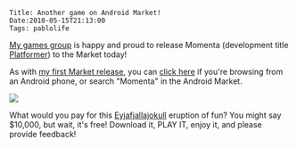     Title: Another game on Android Market!
    Date:2010-05-15T21:13:00
    Tags: pablolife


[My games group][1] is happy and proud to release Momenta (development title
[Platformer][2]) to the Market today!

<!-- more -->

As with [my first Market release][5], you can [click here][6] if you're
browsing from an Android phone, or search "Momenta" in the Android Market.

[![][7]][8]

What would you pay for this [Eyjafjallajokull][9] eruption of fun? You might
say $10,000, but wait, it's free! Download it, PLAY IT, enjoy it, and please
provide feedback!


   [1]: http://brownandroidattack.blogspot.com
   [2]: http://brownandroidattack.blogspot.com/2010/04/game-updates.html
   [3]: http://1.bp.blogspot.com/_3ys1dwfzc2w/S-9wdExfumI/AAAAAAAAAFg/MM-SJRbz-i4/s320/screen1.png
   [4]: http://1.bp.blogspot.com/_3ys1dwfzc2w/S-9wdExfumI/AAAAAAAAAFg/MM-SJRbz-i4/s1600/screen1.png
   [5]: http://www.morepaul.com/2010/05/my-first-game-is-on-android-market.html
   [6]: http://market.android.com/details?id=androidattack.platformer
   [7]: http://1.bp.blogspot.com/_3ys1dwfzc2w/S-9wdUGqzAI/AAAAAAAAAFo/b7lT_HISTxc/s320/screen2.png
   [8]: http://1.bp.blogspot.com/_3ys1dwfzc2w/S-9wdUGqzAI/AAAAAAAAAFo/b7lT_HISTxc/s1600/screen2.png
   [9]: http://en.wikipedia.org/wiki/Eyjafjallajökull
